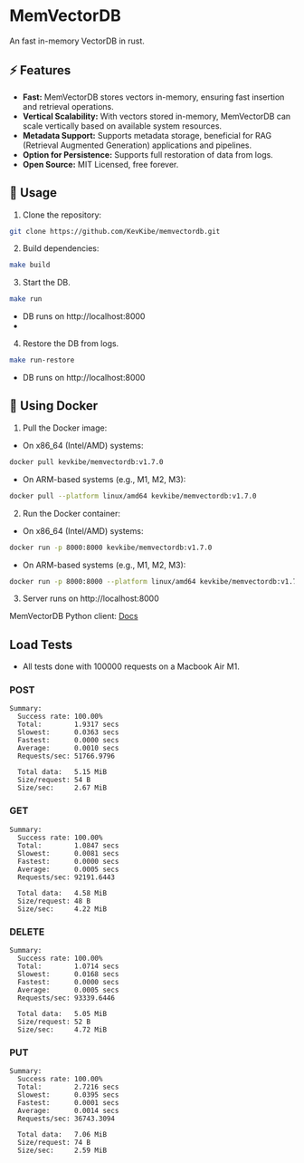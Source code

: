 # MemVectorDB
An fast in-memory VectorDB in rust.

## ⚡️ Features
- **Fast:** MemVectorDB stores vectors in-memory, ensuring fast insertion and retrieval operations.
- **Vertical Scalability:** With vectors stored in-memory, MemVectorDB can scale vertically based on available system resources.
- **Metadata Support:** Supports metadata storage, beneficial for RAG (Retrieval Augmented Generation) applications and pipelines.
- **Option for Persistence:** Supports full restoration of data from logs.
- **Open Source:** MIT Licensed, free forever.


## 🚀 Usage
1. Clone the repository:
```bash
git clone https://github.com/KevKibe/memvectordb.git
```

2. Build dependencies:
```bash
make build
```
3. Start the DB.
```bash
make run
```
- DB runs on http://localhost:8000
- 
4. Restore the DB from logs.
```bash
make run-restore
```
- DB runs on http://localhost:8000

## 🐳 Using Docker

1. Pull the Docker image:

- On x86_64 (Intel/AMD) systems:

```bash
docker pull kevkibe/memvectordb:v1.7.0

```
- On ARM-based systems (e.g., M1, M2, M3):
```bash
docker pull --platform linux/amd64 kevkibe/memvectordb:v1.7.0
```

2. Run the Docker container:
- On x86_64 (Intel/AMD) systems:
```bash
docker run -p 8000:8000 kevkibe/memvectordb:v1.7.0
```
- On ARM-based systems (e.g., M1, M2, M3):
```bash
docker run -p 8000:8000 --platform linux/amd64 kevkibe/memvectordb:v1.7.0
```
3. Server runs on http://localhost:8000

MemVectorDB Python client: [Docs](https://github.com/KevKibe/memvectordb-python-client/blob/main/README.md)

## Load Tests
- All tests done with 100000 requests on a Macbook Air M1.
### POST
```console
Summary:
  Success rate: 100.00%
  Total:        1.9317 secs
  Slowest:      0.0363 secs
  Fastest:      0.0000 secs
  Average:      0.0010 secs
  Requests/sec: 51766.9796

  Total data:   5.15 MiB
  Size/request: 54 B
  Size/sec:     2.67 MiB
```
### GET
```console
Summary:
  Success rate: 100.00%
  Total:        1.0847 secs
  Slowest:      0.0081 secs
  Fastest:      0.0000 secs
  Average:      0.0005 secs
  Requests/sec: 92191.6443

  Total data:   4.58 MiB
  Size/request: 48 B
  Size/sec:     4.22 MiB
```
### DELETE
```console
Summary:
  Success rate: 100.00%
  Total:        1.0714 secs
  Slowest:      0.0168 secs
  Fastest:      0.0000 secs
  Average:      0.0005 secs
  Requests/sec: 93339.6446

  Total data:   5.05 MiB
  Size/request: 52 B
  Size/sec:     4.72 MiB
```
### PUT
```console
Summary:
  Success rate: 100.00%
  Total:        2.7216 secs
  Slowest:      0.0395 secs
  Fastest:      0.0001 secs
  Average:      0.0014 secs
  Requests/sec: 36743.3094

  Total data:   7.06 MiB
  Size/request: 74 B
  Size/sec:     2.59 MiB
```
